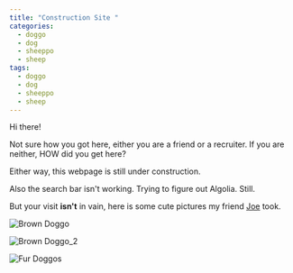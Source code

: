 ```yaml
---
title: "Construction Site "
categories:
  - doggo
  - dog
  - sheeppo
  - sheep
tags:
  - doggo
  - dog
  - sheeppo
  - sheep
---
```


Hi there!

Not sure how you got here, either you are a friend or a recruiter. If you are neither, HOW did you get here?

Either way, this webpage is still under construction.

Also the search bar isn't working. Trying to figure out Algolia. Still.

But your visit **isn't** in vain, here is some cute pictures my friend [Joe](https://instagram.com/joehabarnes?igshid=1oybo4eo5txcg) took.

![Brown Doggo](https://github.com/Pav-Anastas/pav-anastas.github.io/tree/master/assets/images/Wildlife/Doggo_1.jpg "Thirsty Boi")

![Brown Doggo_2](https://github.com/Pav-Anastas/pav-anastas.github.io/tree/master/assets/images/Wildlife/Doggo_2.jpg "Brown Doggo")

![Fur Doggos](https://github.com/Pav-Anastas/pav-anastas.github.io/tree/master/assets/images/Wildlife/Sheepos.jpg "Fur Doggos")